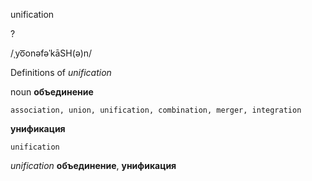 unification

?

/ˌyo͞onəfəˈkāSH(ə)n/

Definitions of _unification_

noun
**объединение**

    association, union, unification, combination, merger, integration
**унификация**

    unification

_unification_
**объединение**, **унификация**